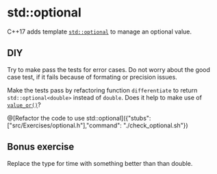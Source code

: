 # std::optional
C++17 adds template [`std::optional`](http://en.cppreference.com/w/cpp/utility/optional) to manage an optional value.

## DIY
Try to make pass the tests for error cases. Do not worry about the good case test,
if it fails because of formating or precision issues.

Make the tests pass by refactoring function `differentiate` to return `std::optional<double>` instead of `double`.
Does it help to make use of [`value_or()`](http://en.cppreference.com/w/cpp/utility/optional/value_or)?

@[Refactor the code to use std::optional]({"stubs": ["src/Exercises/optional.h"],"command": "./check_optional.sh"})

## Bonus exercise
Replace the type for time with something better than than double.
